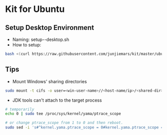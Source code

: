 # Kit for Ubuntu

## Setup Desktop Environment
* Naming: setup-<application>-desktop.sh
* How to setup:
```sh
bash <(curl https://raw.githubusercontent.com/junjiemars/kit/master/ubuntu/setup-<application>-desktop.sh)
```

## Tips 

* Mount Windows' sharing directories
```sh
sudo mount -t cifs -o user=<win-user-name>//<host-name/ip>/<shared-dir> <mnt-dir>
```

* JDK tools can't attach to the target process
```sh
# temporarily
echo 0 | sudo tee /proc/sys/kernel/yama/ptrace_scope

# or change ptrace_scope from 1 to 0 and then reboot.
sudo sed -i 's#^kernel.yama.ptrace_scope = 0#kernel.yama.ptrace_scope = 1#' /etc/sysctl.d/10-ptrace.conf
```
 


